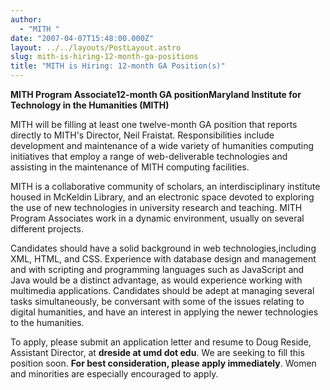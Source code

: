 ```yaml
---
author:
  - "MITH "
date: "2007-04-07T15:48:00.000Z"
layout: ../../layouts/PostLayout.astro
slug: mith-is-hiring-12-month-ga-positions
title: "MITH is Hiring: 12-month GA Position(s)"
---
```


**MITH Program Associate12-month GA positionMaryland Institute for Technology in the Humanities (MITH)**

MITH will be filling at least one twelve-month GA position that reports directly to MITH's Director, Neil Fraistat. Responsibilities include development and maintenance of a wide variety of humanities computing initiatives that employ a range of web-deliverable technologies and assisting in the maintenance of MITH computing facilities.

MITH is a collaborative community of scholars, an interdisciplinary institute housed in McKeldin Library, and an electronic space devoted to exploring the use of new technologies in university research and teaching. MITH Program Associates work in a dynamic environment, usually on several different projects.

Candidates should have a solid background in web technologies,including XML, HTML, and CSS. Experience with database design and management and with scripting and programming languages such as JavaScript and Java would be a distinct advantage, as would experience working with multimedia applications. Candidates should be adept at managing several tasks simultaneously, be conversant with some of the issues relating to digital humanities, and have an interest in applying the newer technologies to the humanities.

To apply, please submit an application letter and resume to Doug Reside, Assistant Director, at **dreside at umd dot edu**. We are seeking to fill this position soon. **For best consideration, please apply immediately**. Women and minorities are especially encouraged to apply.
